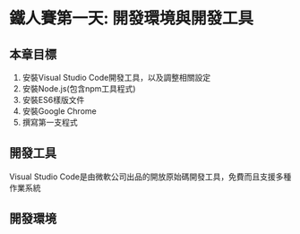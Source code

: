 # 鐵人賽第一天: 開發環境與開發工具

## 本章目標

1. 安裝Visual Studio Code開發工具，以及調整相關設定
2. 安裝Node.js(包含npm工具程式)
3. 安裝ES6樣版文件
4. 安裝Google Chrome
5. 撰寫第一支程式

## 開發工具

Visual Studio Code是由微軟公司出品的開放原始碼開發工具，免費而且支援多種作業系統

## 開發環境
